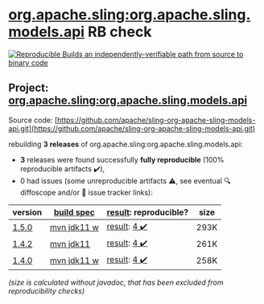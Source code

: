 [org.apache.sling:org.apache.sling.models.api](https://central.sonatype.com/artifact/org.apache.sling/org.apache.sling.models.api/versions) RB check
=======

[![Reproducible Builds](https://reproducible-builds.org/images/logos/rb.svg) an independently-verifiable path from source to binary code](https://reproducible-builds.org/)

## Project: [org.apache.sling:org.apache.sling.models.api](https://central.sonatype.com/artifact/org.apache.sling/org.apache.sling.models.api/versions)

Source code: [https://github.com/apache/sling-org-apache-sling-models-api.git](https://github.com/apache/sling-org-apache-sling-models-api.git)

rebuilding **3 releases** of org.apache.sling:org.apache.sling.models.api:
- **3** releases were found successfully **fully reproducible** (100% reproducible artifacts :heavy_check_mark:),
- 0 had issues (some unreproducible artifacts :warning:, see eventual :mag: diffoscope and/or :memo: issue tracker links):

| version | [build spec](/BUILDSPEC.md) | [result](https://reproducible-builds.org/docs/jvm/): reproducible? | size |
| -- | --------- | ------ | -- |
| [1.5.0](https://central.sonatype.com/artifact/org.apache.sling/org.apache.sling.models.api/1.5.0/pom) | [mvn jdk11 w](org.apache.sling.models.api-1.5.0.buildspec) | [result](org.apache.sling.models.api-1.5.0.buildinfo): [4 :heavy_check_mark: ](org.apache.sling.models.api-1.5.0.buildcompare) | 293K |
| [1.4.2](https://central.sonatype.com/artifact/org.apache.sling/org.apache.sling.models.api/1.4.2/pom) | [mvn jdk11](org.apache.sling.models.api-1.4.2.buildspec) | [result](org.apache.sling.models.api-1.4.2.buildinfo): [4 :heavy_check_mark: ](org.apache.sling.models.api-1.4.2.buildcompare) | 261K |
| [1.4.0](https://central.sonatype.com/artifact/org.apache.sling/org.apache.sling.models.api/1.4.0/pom) | [mvn jdk11 w](org.apache.sling.models.api-1.4.0.buildspec) | [result](org.apache.sling.models.api-1.4.0.buildinfo): [4 :heavy_check_mark: ](org.apache.sling.models.api-1.4.0.buildcompare) | 258K |

<i>(size is calculated without javadoc, that has been excluded from reproducibility checks)</i>
